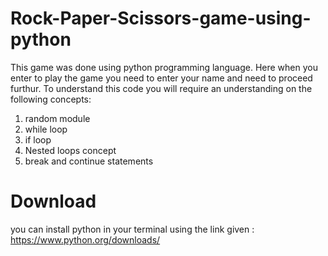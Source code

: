 # Rock-Paper-Scissors-game-using-python
This game was done using python programming language.
Here when you enter to play the game you need to enter your name and need to proceed furthur.
To understand this code you will require an understanding on the following concepts:
1) random module
2) while loop
3) if loop
4) Nested loops concept
5) break and continue statements
# Download
you can install python in your terminal using the link given : https://www.python.org/downloads/
